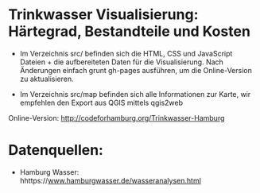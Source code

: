 Trinkwasser Visualisierung: Härtegrad, Bestandteile und Kosten
=======================

* Im Verzeichnis src/ befinden sich die HTML, CSS und JavaScript Dateien + die aufbereiteten Daten für die Visualisierung. Nach Änderungen einfach grunt gh-pages ausführen, um die Online-Version zu aktualisieren.

* Im Verzeichnis src/map befinden sich alle Informationen zur Karte, wir empfehlen den Export aus QGIS mittels qgis2web
 
Online-Version: http://codeforhamburg.org/Trinkwasser-Hamburg

Datenquellen:
==================

* Hamburg Wasser: hhttps://www.hamburgwasser.de/wasseranalysen.html
